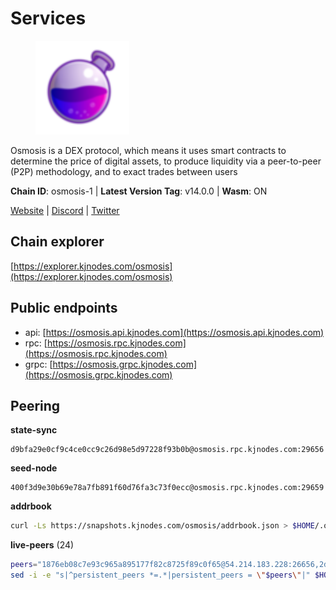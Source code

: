# Services

<figure><img src="https://raw.githubusercontent.com/kj89/cosmos-images/main/logos/osmosis.png" width="150" alt=""><figcaption></figcaption></figure>

Osmosis is a DEX protocol, which means it uses smart contracts  to determine the price of digital assets, to produce liquidity  via a peer-to-peer (P2P) methodology, and to exact trades between users

**Chain ID**: osmosis-1 | **Latest Version Tag**: v14.0.0 | **Wasm**: ON

[Website](https://osmosis.zone) | [Discord](https://discord.gg/osmosis) | [Twitter](https://twitter.com/osmosiszone)




## Chain explorer
[https://explorer.kjnodes.com/osmosis](https://explorer.kjnodes.com/osmosis)

## Public endpoints

* api: [https://osmosis.api.kjnodes.com](https://osmosis.api.kjnodes.com)
* rpc: [https://osmosis.rpc.kjnodes.com](https://osmosis.rpc.kjnodes.com)
* grpc: [https://osmosis.grpc.kjnodes.com](https://osmosis.grpc.kjnodes.com)

## Peering

**state-sync**

```text
d9bfa29e0cf9c4ce0cc9c26d98e5d97228f93b0b@osmosis.rpc.kjnodes.com:29656
```

**seed-node**

```text
400f3d9e30b69e78a7fb891f60d76fa3c73f0ecc@osmosis.rpc.kjnodes.com:29659
```

**addrbook**
```bash
curl -Ls https://snapshots.kjnodes.com/osmosis/addrbook.json > $HOME/.osmosisd/config/addrbook.json
```

**live-peers** (24)
```bash
peers="1876eb08c7e93c965a895177f82c8725f89c0f65@54.214.183.228:26656,2d283a97c4d3d85abd9782ab56f2919066d0878f@3.15.176.200:26656,a6283307952423c1751431c220d11ed36b61ed84@143.110.237.113:26656,6cbb7b7bddf723a28925fae2c19eb7be41ef687c@34.71.161.134:26656,b04794731b9aa16d1aab035b58c2012e9a0fea8b@50.21.167.184:26656,d0d4b88110767c503baa8a618cfd7e284482f8dc@37.120.245.11:26656,b69e57cd6f796ac5d6efb1a834163365c37cbfa8@78.46.69.29:26656,a2024229e2eed1650ba3a3ea9db67fa318dc232e@142.132.199.3:26656,33cf290cc0cfec8c59e6af86f1a5579303d21087@138.68.14.64:26656,d9bfa29e0cf9c4ce0cc9c26d98e5d97228f93b0b@65.109.88.38:29656,30e9432879d5b0976b88e52120dc12338e40fc33@65.108.108.176:26656,42745690b41f6a7515c4a87d88efda2e82b55b76@78.46.94.183:26656,43785e5ffd8783393ea8094f77efcee5bdbcdce3@78.141.244.18:26656,724cef11bbe866269b3d67f7dd5ea539cc4096bf@198.244.164.186:26656,20913e92e8b9ea2d80ad34edd9b52e97886cf616@54.37.30.181:26656,bfb67b2ae345955d6bc0991450120669c683386e@149.56.25.66:26656,407267ac44b20a0a4258d0bbca1c9f657bf88d08@74.118.143.19:26656,f4b811759e55f665180545ad5e1b42573f660861@135.181.181.251:26656,47e4075978458bfc382630b2a46aabbbbf7977b2@143.198.234.114:26656,e0fbdbdce6ec8797412751edd00fbaf114c42fad@34.220.226.204:26656,74e8ba742d8312c250f3237c8c8f3f951c01f9df@95.216.4.104:26656,0419c998d6aac0afdb05808ad9a935670248e209@65.108.204.56:26656,4e38d3caa1554d7f46a2654fa9997554c13f61f2@95.216.96.61:26656,1c398af2208984d4e59bc41132e3eac0508abb0f@95.216.76.251:26656"
sed -i -e "s|^persistent_peers *=.*|persistent_peers = \"$peers\"|" $HOME/.osmosisd/config/config.toml
```
